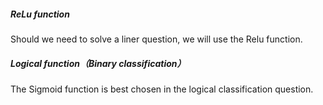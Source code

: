 
##### ReLu function

Should we need to solve a liner question, we will use the Relu function.

##### Logical function（Binary classification）

The Sigmoid function is best chosen in the logical classification question.
